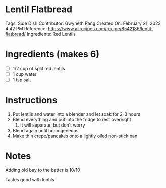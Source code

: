 # Lentil Flatbread

Tags: Side Dish
Contributor: Gwyneth Pang
Created On: February 21, 2023 4:42 PM
Reference: https://www.allrecipes.com/recipe/8542186/lentil-flatbread/
Ingredients: Red Lentils

# Ingredients (makes 6)

- [ ]  1/2 cup of split red lentils
- [ ]  1 cup water
- [ ]  1 tsp salt

# Instructions

1. Put lentils and water into a blender and let soak for 2-3 hours
2. Blend everything and put into the fridge to rest overnight
    1. It will separate, but don’t worry
3. Blend again until homogeneous
4. Make thin crepe/pancakes onto a lightly oiled non-stick pan

# Notes

Adding old bay to the batter is 10/10

Tastes good with lentils